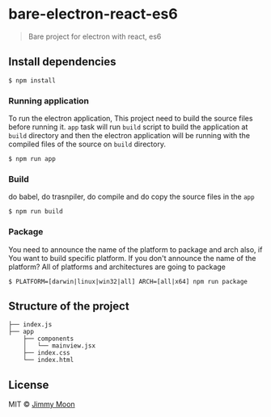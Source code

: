 # bare-electron-react-es6

> Bare project for electron with react, es6


## Install dependencies

```
$ npm install
```

### Running application

To run the electron application, This project need to build the source files before running it. `app` task will run `build` script to build the application at `build` directory and then the electron application will be running with the compiled files of the source on `build` directory.

```
$ npm run app
```

### Build

do babel, do trasnpiler, do compile and do copy the source files in the `app`

```
$ npm run build
```

### Package

You need to announce the name of the platform to package and arch also, if You want to build specific platform. If you don't announce the name of the platform? All of platforms and architectures are going to package

```
$ PLATFORM=[darwin|linux|win32|all] ARCH=[all|x64] npm run package
```

## Structure of the project

```
├── index.js
├── app
    ├── components
    │   └── mainview.jsx
    ├── index.css
    └── index.html
```

## License

MIT © [Jimmy Moon](http://ragingwind.me)
